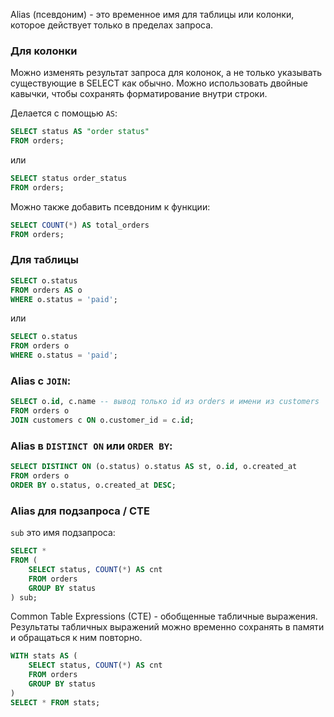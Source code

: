 
Alias (псевдоним) - это временное имя для таблицы или колонки, которое действует только в пределах запроса.

### Для колонки

Можно изменять результат запроса для колонок, а не только указывать существующие в SELECT как обычно. Можно использовать двойные кавычки, чтобы сохранять форматирование внутри строки. 

Делается с помощью `AS`:
```sql
SELECT status AS "order status"
FROM orders;
```
или
```sql
SELECT status order_status
FROM orders;
```

Можно также добавить псевдоним к функции:
```sql
SELECT COUNT(*) AS total_orders
FROM orders;
```

### Для таблицы

```sql
SELECT o.status
FROM orders AS o
WHERE o.status = 'paid';
```
или
```sql
SELECT o.status
FROM orders o
WHERE o.status = 'paid';
```

### Alias с `JOIN`:

```sql
SELECT o.id, c.name -- вывод только id из orders и имени из customers
FROM orders o
JOIN customers c ON o.customer_id = c.id;
```

### Alias в `DISTINCT ON` или `ORDER BY`:

```sql
SELECT DISTINCT ON (o.status) o.status AS st, o.id, o.created_at
FROM orders o
ORDER BY o.status, o.created_at DESC;
```

### Alias для подзапроса / CTE

`sub` это имя подзапроса:
```sql
SELECT *
FROM (
	SELECT status, COUNT(*) AS cnt
	FROM orders
	GROUP BY status
) sub;
```

Common Table Expressions (CTE) - обобщенные табличные выражения. Результаты табличных выражений можно временно сохранять в памяти и обращаться к ним повторно.
```sql
WITH stats AS (
	SELECT status, COUNT(*) AS cnt
	FROM orders
	GROUP BY status
)
SELECT * FROM stats;
```


